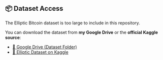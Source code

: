## 📦 Dataset Access

The Elliptic Bitcoin dataset is too large to include in this repository.

You can download the dataset from **my Google Drive** or the **official Kaggle source**:

- [📂 Google Drive (Dataset Folder)](https://drive.google.com/drive/u/2/folders/12tVnOaUSkfpqRoRvTdltHKjTFw0xv2l2)
- [🔗 Elliptic Dataset on Kaggle](https://www.kaggle.com/ellipticco/elliptic-data-set)
